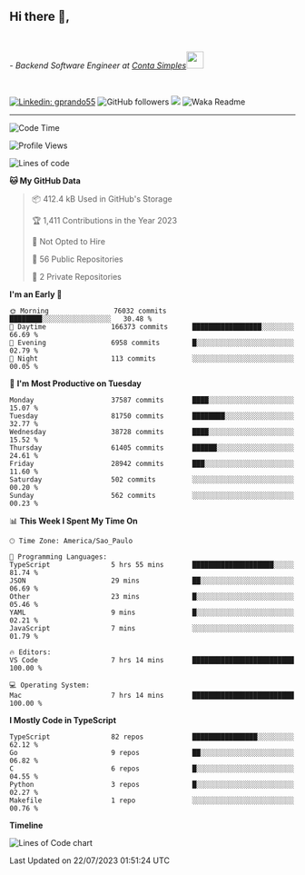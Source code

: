 <h2>Hi there  👋,</h2> </br>

<p><em>- Backend Software Engineer at <a href="https://contasimples.com">Conta Simples</a><img src="https://media.giphy.com/media/WUlplcMpOCEmTGBtBW/giphy.gif" width="30"> 
</em></p></br>


[![Linkedin: gprando55](https://img.shields.io/badge/-gprando55-blue?style=flat-square&logo=Linkedin&logoColor=white&link=https://www.linkedin.com/in/prandogabriel/)](https://www.linkedin.com/in/prandogabriel)
![GitHub followers](https://img.shields.io/github/followers/prandogabriel?label=Follow&style=social)
![](https://visitor-badge.glitch.me/badge?page_id=prandogabriel.prandogabriel)
![Waka Readme](https://github.com/prandogabriel/prandogabriel/workflows/Waka%20Readme/badge.svg)

---
<!--START_SECTION:waka-->
![Code Time](http://img.shields.io/badge/Code%20Time-2%2C512%20hrs%2040%20mins-blue)

![Profile Views](http://img.shields.io/badge/Profile%20Views-0-blue)

![Lines of code](https://img.shields.io/badge/From%20Hello%20World%20I%27ve%20Written-295.6%20million%20lines%20of%20code-blue)

**🐱 My GitHub Data** 

> 📦 412.4 kB Used in GitHub's Storage 
 > 
> 🏆 1,411 Contributions in the Year 2023
 > 
> 🚫 Not Opted to Hire
 > 
> 📜 56 Public Repositories 
 > 
> 🔑 2 Private Repositories 
 > 
**I'm an Early 🐤** 

```text
🌞 Morning                76032 commits       ████████░░░░░░░░░░░░░░░░░   30.48 % 
🌆 Daytime                166373 commits      █████████████████░░░░░░░░   66.69 % 
🌃 Evening                6958 commits        █░░░░░░░░░░░░░░░░░░░░░░░░   02.79 % 
🌙 Night                  113 commits         ░░░░░░░░░░░░░░░░░░░░░░░░░   00.05 % 
```
📅 **I'm Most Productive on Tuesday** 

```text
Monday                   37587 commits       ████░░░░░░░░░░░░░░░░░░░░░   15.07 % 
Tuesday                  81750 commits       ████████░░░░░░░░░░░░░░░░░   32.77 % 
Wednesday                38728 commits       ████░░░░░░░░░░░░░░░░░░░░░   15.52 % 
Thursday                 61405 commits       ██████░░░░░░░░░░░░░░░░░░░   24.61 % 
Friday                   28942 commits       ███░░░░░░░░░░░░░░░░░░░░░░   11.60 % 
Saturday                 502 commits         ░░░░░░░░░░░░░░░░░░░░░░░░░   00.20 % 
Sunday                   562 commits         ░░░░░░░░░░░░░░░░░░░░░░░░░   00.23 % 
```


📊 **This Week I Spent My Time On** 

```text
🕑︎ Time Zone: America/Sao_Paulo

💬 Programming Languages: 
TypeScript               5 hrs 55 mins       ████████████████████░░░░░   81.74 % 
JSON                     29 mins             ██░░░░░░░░░░░░░░░░░░░░░░░   06.69 % 
Other                    23 mins             █░░░░░░░░░░░░░░░░░░░░░░░░   05.46 % 
YAML                     9 mins              █░░░░░░░░░░░░░░░░░░░░░░░░   02.21 % 
JavaScript               7 mins              ░░░░░░░░░░░░░░░░░░░░░░░░░   01.79 % 

🔥 Editors: 
VS Code                  7 hrs 14 mins       █████████████████████████   100.00 % 

💻 Operating System: 
Mac                      7 hrs 14 mins       █████████████████████████   100.00 % 
```

**I Mostly Code in TypeScript** 

```text
TypeScript               82 repos            ████████████████░░░░░░░░░   62.12 % 
Go                       9 repos             ██░░░░░░░░░░░░░░░░░░░░░░░   06.82 % 
C                        6 repos             █░░░░░░░░░░░░░░░░░░░░░░░░   04.55 % 
Python                   3 repos             █░░░░░░░░░░░░░░░░░░░░░░░░   02.27 % 
Makefile                 1 repo              ░░░░░░░░░░░░░░░░░░░░░░░░░   00.76 % 
```



**Timeline**

![Lines of Code chart](https://raw.githubusercontent.com/prandogabriel/prandogabriel/master/assets/bar_graph.png)


 Last Updated on 22/07/2023 01:51:24 UTC
<!--END_SECTION:waka-->
